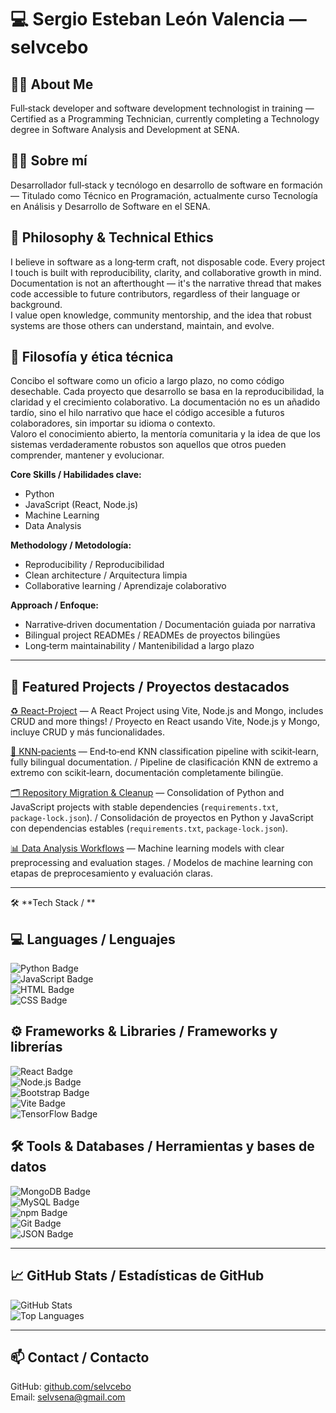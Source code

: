 # 💻 Sergio Esteban León Valencia — selvcebo

## 👨‍💻 About Me  
Full‑stack developer and software development technologist in training — Certified as a Programming Technician, currently completing a Technology degree in Software Analysis and Development at SENA.  

## 👨‍💻 Sobre mí  
Desarrollador full‑stack y tecnólogo en desarrollo de software en formación — Titulado como Técnico en Programación, actualmente curso Tecnología en Análisis y Desarrollo de Software en el SENA.  

## 📜 Philosophy & Technical Ethics  
I believe in software as a long‑term craft, not disposable code. Every project I touch is built with reproducibility, clarity, and collaborative growth in mind. Documentation is not an afterthought — it's the narrative thread that makes code accessible to future contributors, regardless of their language or background.  
I value open knowledge, community mentorship, and the idea that robust systems are those others can understand, maintain, and evolve.  

## 📜 Filosofía y ética técnica  
Concibo el software como un oficio a largo plazo, no como código desechable. Cada proyecto que desarrollo se basa en la reproducibilidad, la claridad y el crecimiento colaborativo. La documentación no es un añadido tardío, sino el hilo narrativo que hace el código accesible a futuros colaboradores, sin importar su idioma o contexto.  
Valoro el conocimiento abierto, la mentoría comunitaria y la idea de que los sistemas verdaderamente robustos son aquellos que otros pueden comprender, mantener y evolucionar.

**Core Skills / Habilidades clave:**  
- Python  
- JavaScript (React, Node.js)  
- Machine Learning 
- Data Analysis 

**Methodology / Metodología:**  
- Reproducibility / Reproducibilidad  
- Clean architecture / Arquitectura limpia  
- Collaborative learning / Aprendizaje colaborativo  

**Approach / Enfoque:**  
- Narrative‑driven documentation / Documentación guiada por narrativa  
- Bilingual project READMEs / READMEs de proyectos bilingües  
- Long‑term maintainability / Mantenibilidad a largo plazo  

---

## 🚀 Featured Projects /  Proyectos destacados  
[♻ React-Project](https://github.com/selvcebo/React-Project) — A React Project using Vite, Node.js and Mongo, includes CRUD and more things!  /  Proyecto en React usando Vite, Node.js y Mongo, incluye CRUD y más funcionalidades. 

[🧬 KNN‑pacients](https://github.com/selvcebo/KNN-pacients) — End‑to‑end KNN classification pipeline with scikit‑learn, fully bilingual documentation.  /  Pipeline de clasificación KNN de extremo a extremo con scikit‑learn, documentación completamente bilingüe.  

[🗂 Repository Migration & Cleanup](https://github.com/selvcebo?tab=repositories) — Consolidation of Python and JavaScript projects with stable dependencies (`requirements.txt`, `package‑lock.json`).  /  Consolidación de proyectos en Python y JavaScript con dependencias estables (`requirements.txt`, `package‑lock.json`).   

[📊 Data Analysis Workflows](https://github.com/selvcebo?tab=repositories) — Machine learning models with clear preprocessing and evaluation stages.  /  Modelos de machine learning con etapas de preprocesamiento y evaluación claras. 


---

🛠 **Tech Stack / **  

## 💻 Languages / Lenguajes  
![Python Badge](https://img.shields.io/badge/Python-3776AB?style=flat&logo=python&logoColor=white)  
![JavaScript Badge](https://img.shields.io/badge/JavaScript-F7DF1E?style=flat&logo=javascript&logoColor=black)  
![HTML Badge](https://img.shields.io/badge/HTML-E34F26?style=flat&logo=html5&logoColor=white)  
![CSS Badge](https://img.shields.io/badge/CSS-1572B6?style=flat&logo=css3&logoColor=white)  

## ⚙️ Frameworks & Libraries / Frameworks y librerías  
![React Badge](https://img.shields.io/badge/React-20232A?style=flat&logo=react&logoColor=61DAFB)  
![Node.js Badge](https://img.shields.io/badge/Node.js-43853D?style=flat&logo=node.js&logoColor=white)  
![Bootstrap Badge](https://img.shields.io/badge/Bootstrap-7952B3?style=flat&logo=bootstrap&logoColor=white)  
![Vite Badge](https://img.shields.io/badge/Vite-646CFF?style=flat&logo=vite&logoColor=white)  
![TensorFlow Badge](https://img.shields.io/badge/TensorFlow-FF6F00?style=flat&logo=tensorflow&logoColor=white)  

## 🛠 Tools & Databases / Herramientas y bases de datos  
![MongoDB Badge](https://img.shields.io/badge/MongoDB-4EA94B?style=flat&logo=mongodb&logoColor=white)  
![MySQL Badge](https://img.shields.io/badge/MySQL-4479A1?style=flat&logo=mysql&logoColor=white)  
![npm Badge](https://img.shields.io/badge/npm-CB3837?style=flat&logo=npm&logoColor=white)  
![Git Badge](https://img.shields.io/badge/Git-F05032?style=flat&logo=git&logoColor=white)  
![JSON Badge](https://img.shields.io/badge/JSON-000000?style=flat&logo=json&logoColor=white)  

---

## 📈 GitHub Stats / Estadísticas de GitHub  
![GitHub Stats](https://github-readme-stats.vercel.app/api?username=selvcebo&show_icons=true&theme=tokyonight&cache_seconds=86400)  
![Top Languages](https://github-readme-stats.vercel.app/api/top-langs/?username=selvcebo&layout=compact&theme=tokyonight&cache_seconds=86400)  

---

## 📫 Contact / Contacto  
GitHub: [github.com/selvcebo](https://github.com/selvcebo)  
Email: selvsena@gmail.com  

